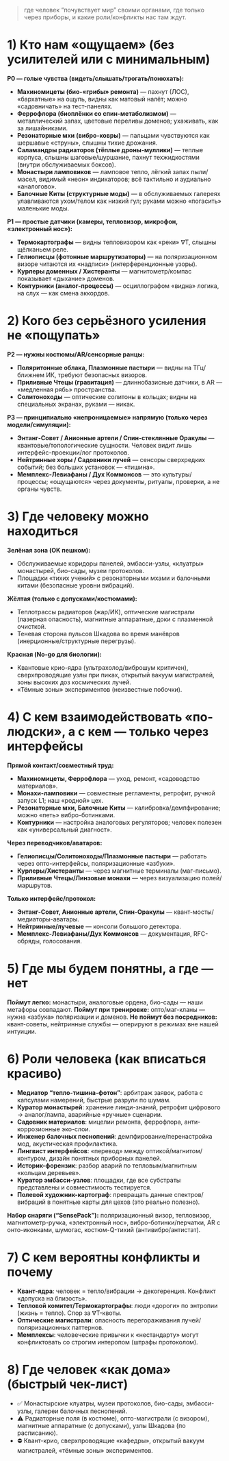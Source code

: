> где человек “почувствует мир” своими органами, где только через приборы, и какие роли/конфликты нас там ждут.

# 1) Кто нам «ощущаем» (без усилителей или с минимальным)

**P0 — голые чувства (видеть/слышать/трогать/понюхать):**

* **Махиномицеты (био-«грибы» ремонта)** — пахнут (ЛОС), «бархатные» на ощупь, видны как матовый налёт; можно «садовничать» на тест-панелях.
* **Феррофлора (биоплёнки со спин-метаболизмом)** — металлический запах, цветовые переливы доменов; ухаживать, как за лишайниками.
* **Резонаторные мхи (вибро-ковры)** — пальцами чувствуются как шершавые «струны», слышны тихие дрожания.
* **Саламандры радиаторов (тёплые дроны-муллики)** — теплые корпуса, слышны шаговые/шуршание, пахнут техжидкостями (внутри обслуживаемых боксов).
* **Монастыри ламповиков** — ламповое тепло, лёгкий запах пыли/масел, видимый «неон» индикаторов; всё тактильно и аудиально «аналогово».
* **Балочные Киты (структурные моды)** — в обслуживаемых галереях улавливаются ухом/телом как низкий гул; руками можно «погасить» маленькие моды.

**P1 — простые датчики (камеры, тепловизор, микрофон, «электронный нос»):**

* **Термокартографы** — видны тепловизором как «реки» ∇T, слышны щёлканьем реле.
* **Гелиописцы (фотонные маршрутизаторы)** — на поляризационном визоре читаются их «надписи» (интерференционные узоры).
* **Курлеры доменных / Хистеранты** — магнитометр/компас показывает «дыхание» доменов.
* **Контурники (аналог-процессы)** — осциллографом «видна» логика, на слух — как смена аккордов.

# 2) Кого без серьёзного усиления не «пощупать»

**P2 — нужны костюмы/AR/сенсорные ранцы:**

* **Поляритонные облака, Плазмонные пастыри** — видны на ТГц/ближнем ИК, требуют безопасных визоров.
* **Приливные Чтецы (гравитация)** — длиннобазисные датчики, в AR — «медленная рябь» пространства.
* **Солитоноходы** — оптические солитоны в кольцах; видны на специальных экранах, руками — никак.

**P3 — принципиально «непроницаемые» напрямую (только через модели/симуляции):**

* **Энтанг-Совет / Анионные артели / Спин-стеклянные Оракулы** — квантовые/топологические сущности. Человек видит лишь интерфейс-проекции/лог протоколов.
* **Нейтринные хоры / Садовники лучей** — сенсоры сверхредких событий; без больших установок — «тишина».
* **Мемплекс-Левиафаны / Дух Коммонсов** — это культуры/процессы; «ощущаются» через документы, ритуалы, проверки, а не органы чувств.

# 3) Где человеку можно находиться

**Зелёная зона (OK пешком):**

* Обслуживаемые коридоры панелей, эмбасси-узлы, «клуатры» монастырей, био-сады, музеи протоколов.
* Площадки «тихих учений» с резонаторными мхами и балочными китами (безопасные уровни вибраций).

**Жёлтая (только с допусками/костюмами):**

* Теплотрассы радиаторов (жар/ИК), оптические магистрали (лазерная опасность), магнитные аппаратные, доки с плазменной очисткой.
* Теневая сторона пульсов Шкадова во время манёвров (инерционные/структурные перегрузы).

**Красная (No-go для биологии):**

* Квантовые крио-ядра (ультрахолод/виброшум критичен), сверхпроводящие узлы при пиках, открытый вакуум магистралей, зоны высоких доз космических лучей.
* «Тёмные зоны» экспериментов (неизвестные побочки).

# 4) С кем взаимодействовать «по-людски», а с кем — только через интерфейсы

**Прямой контакт/совместный труд:**

* **Махиномицеты, Феррофлора** — уход, ремонт, «садоводство материалов».
* **Монахи-ламповики** — совместные регламенты, ретрофит, ручной запуск L1; наш «родной» цех.
* **Резонаторные мхи, Балочные Киты** — калибровка/демпфирование; можно «петь» вибро-ботинками.
* **Контурники** — настройка аналоговых регуляторов; человек полезен как «универсальный диагност».

**Через переводчиков/аватаров:**

* **Гелиописцы/Солитоноходы/Плазмонные пастыри** — работать через опто-интерфейсы, поляризационные «азбуки».
* **Курлеры/Хистеранты** — через магнитные терминалы (маг-письмо).
* **Приливные Чтецы/Линзовые монахи** — через визуализацию полей/маршрутов.

**Только интерфейс/протокол:**

* **Энтанг-Совет, Анионные артели, Спин-Оракулы** — квант-мосты/медиаторы-аватары.
* **Нейтринные/лучевые** — консоли большого детектора.
* **Мемплекс-Левиафаны/Дух Коммонсов** — документация, RFC-обряды, голосования.

# 5) Где мы будем понятны, а где — нет

**Поймут легко:** монастыри, аналоговые ордена, био-сады — наши метафоры совпадают.
**Поймут при тренировке:** опто/маг-кланы — нужна «азбука» поляризации и доменов.
**Не поймут без посредников:** квант-советы, нейтринные службы — оперируют в режимах вне нашей интуиции.

# 6) Роли человека (как вписаться красиво)

* **Медиатор “тепло-тишина-фотон”**: арбитраж заявок, работа с капсулами намерений, быстрые разрули по шумам.
* **Куратор монастырей**: хранение линди-знаний, ретрофит цифрового → аналог/лампа, аварийные «ручные» сценарии.
* **Садовник материалов**: мицелии ремонта, феррофлора, анти-коррозионные эко-слои.
* **Инженер балочных песнопений**: демпфирование/перенастройка мод, акустическая профилактика.
* **Лингвист интерфейсов**: «перевод» между оптикой/магнитом/контуром, дизайн понятных приборных панелей.
* **Историк-форензик**: разбор аварий по тепловым/магнитным «кольцам деревьев».
* **Куратор эмбасси-узлов**: площадки, где все субстраты представлены и совместимость тестируется.
* **Полевой художник-картограф**: превращать данные спектров/вибраций в понятные карты для цехов (это реально полезно).

**Набор снаряги (“SensePack”):** поляризационный визор, тепловизор, магнитометр-ручка, «электронный нос», вибро-ботинки/перчатки, AR с онто-иконками, шумогас, костюм-Q-тихий (антивибро/антистат).

# 7) С кем вероятны конфликты и почему

* **Квант-ядра**: человек = тепло/вибрации → декогеренция. Конфликт «допуска на близость».
* **Тепловой комитет/Термокартографы**: люди «дороги» по энтропии (жизнь = тепло). Спор за ∇T-квоты.
* **Оптические магистрали**: опасность перегораживания лучей/поляризационных паттернов.
* **Мемплексы**: человеческие привычки к «нестандарту» могут конфликтовать со строгим интеропом (штрафы протоколом).

# 8) Где человек «как дома» (быстрый чек-лист)

* ✅ Монастырские клуатры, музеи протоколов, био-сады, эмбасси-узлы, галереи балочных песнопений.
* ⚠️ Радиаторные поля (в костюме), опто-магистрали (с визором), магнитные аппаратные (с допусками), узлы Шкадова (по расписанию).
* ⛔ Квант-крио, сверхпроводящие «кафедры», открытый вакуум магистралей, «тёмные зоны» экспериментов.
